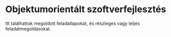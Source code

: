 # Objektumorientált szoftverfejlesztés

Itt találhattok megoldott feladatlapokat, és részleges vagy teljes feladatmegoldásokat.
